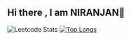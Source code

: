 ## Hi there , I am NIRANJAN👋

![Leetcode Stats](https://leetcard.jacoblin.cool/_niranjan_?ext=heatmap)
[![Top Langs](https://github-readme-stats.vercel.app/api/top-langs/?username=_niranjanv_&layout=donut)](https://github.com/_niranjanv_/github-readme-stats)
